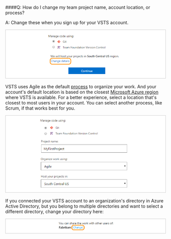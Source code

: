####Q: How do I change my team project name, account location, or process? 

A:	Change these when you sign up for your VSTS account. 

<img alt="Change account details" src="../_shared/_img/change-details-standard1.png" style="border: 1px solid #CCCCCC">

VSTS uses Agile as the default 
[process](https://msdn.microsoft.com/Library/vs/alm/Work/guidance/choose-process) 
to organize your work. And your account's default location is based on the closest 
[Microsoft Azure region](https://azure.microsoft.com/en-us/regions) 
where VSTS is available. For a better experience, 
select a location that's closest to most users in your account. 
You can select another process, like Scrum, if that works best for you.

<img alt="Rename team project, change account location, or select another process" src="../_shared/_img/change-details-standard2.png" style="border: 1px solid #CCCCCC">

If you connected your VSTS account to an organization's directory in Azure Active Directory, 
but you belong to multiple directories and want to select a different directory, 
change your directory here:

<img alt="Change your directory" src="../_shared/_img/change-details-standard2-with-directory.png" style="border: 1px solid #CCCCCC">
